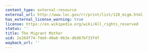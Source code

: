 ```yaml
---
content_type: external-resource
external_url: http://www.loc.gov/rr/print/list/128_migm.html
has_external_license_warning: true
license: https://en.wikipedia.org/wiki/All_rights_reserved
status: ''
title: The Migrant Mother
uid: 2e269f74-7de6-40a6-963e-d6d87bf33f4f
wayback_url: ''
---
```

